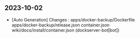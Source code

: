 
## 2023-10-02
 * [Auto Generation] Changes : apps/docker-backup/Dockerfile apps/docker-backup/release.json container.json wiki/docs/install/container.json (dockserver-bot[bot])

